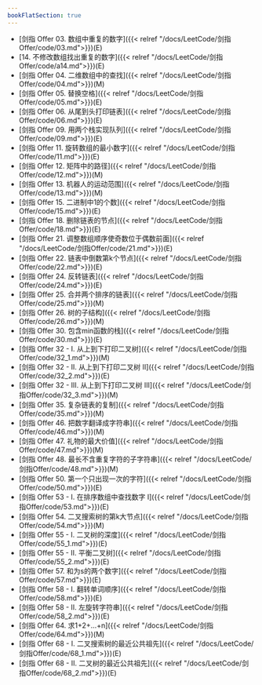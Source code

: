 ```yaml
---
bookFlatSection: true
---
```


- [剑指 Offer 03. 数组中重复的数字]({{< relref "/docs/LeetCode/剑指Offer/code/03.md">}})(E)
- [14. 不修改数组找出重复的数字]({{< relref "/docs/LeetCode/剑指Offer/code/a14.md">}})(E)
- [剑指 Offer 04. 二维数组中的查找]({{< relref "/docs/LeetCode/剑指Offer/code/04.md">}})(M)
- [剑指 Offer 05. 替换空格]({{< relref "/docs/LeetCode/剑指Offer/code/05.md">}})(E)
- [剑指 Offer 06. 从尾到头打印链表]({{< relref "/docs/LeetCode/剑指Offer/code/06.md">}})(E)
- [剑指 Offer 09. 用两个栈实现队列]({{< relref "/docs/LeetCode/剑指Offer/code/09.md">}})(E)
- [剑指 Offer 11. 旋转数组的最小数字]({{< relref "/docs/LeetCode/剑指Offer/code/11.md">}})(E)
- [剑指 Offer 12. 矩阵中的路径]({{< relref "/docs/LeetCode/剑指Offer/code/12.md">}})(M)
- [剑指 Offer 13. 机器人的运动范围]({{< relref "/docs/LeetCode/剑指Offer/code/13.md">}})(M)
- [剑指 Offer 15. 二进制中1的个数]({{< relref "/docs/LeetCode/剑指Offer/code/15.md">}})(E)
- [剑指 Offer 18. 删除链表的节点]({{< relref "/docs/LeetCode/剑指Offer/code/18.md">}})(E)
- [剑指 Offer 21. 调整数组顺序使奇数位于偶数前面]({{< relref "/docs/LeetCode/剑指Offer/code/21.md">}})(E)
- [剑指 Offer 22. 链表中倒数第k个节点]({{< relref "/docs/LeetCode/剑指Offer/code/22.md">}})(E)
- [剑指 Offer 24. 反转链表]({{< relref "/docs/LeetCode/剑指Offer/code/24.md">}})(E)
- [剑指 Offer 25. 合并两个排序的链表]({{< relref "/docs/LeetCode/剑指Offer/code/25.md">}})(M)
- [剑指 Offer 26. 树的子结构]({{< relref "/docs/LeetCode/剑指Offer/code/26.md">}})(M)
- [剑指 Offer 30. 包含min函数的栈]({{< relref "/docs/LeetCode/剑指Offer/code/30.md">}})(E)
- [剑指 Offer 32 - I. 从上到下打印二叉树]({{< relref "/docs/LeetCode/剑指Offer/code/32_1.md">}})(M)
- [剑指 Offer 32 - II. 从上到下打印二叉树 II]({{< relref "/docs/LeetCode/剑指Offer/code/32_2.md">}})(E)
- [剑指 Offer 32 - III. 从上到下打印二叉树 III]({{< relref "/docs/LeetCode/剑指Offer/code/32_3.md">}})(M)
- [剑指 Offer 35. 复杂链表的复制]({{< relref "/docs/LeetCode/剑指Offer/code/35.md">}})(M)
- [剑指 Offer 46. 把数字翻译成字符串]({{< relref "/docs/LeetCode/剑指Offer/code/46.md">}})(M)
- [剑指 Offer 47. 礼物的最大价值]({{< relref "/docs/LeetCode/剑指Offer/code/47.md">}})(M)
- [剑指 Offer 48. 最长不含重复字符的子字符串]({{< relref "/docs/LeetCode/剑指Offer/code/48.md">}})(M)
- [剑指 Offer 50. 第一个只出现一次的字符]({{< relref "/docs/LeetCode/剑指Offer/code/50.md">}})(E)
- [剑指 Offer 53 - I. 在排序数组中查找数字 I]({{< relref "/docs/LeetCode/剑指Offer/code/53.md">}})(E)
- [剑指 Offer 54. 二叉搜索树的第k大节点]({{< relref "/docs/LeetCode/剑指Offer/code/54.md">}})(M)
- [剑指 Offer 55 - I. 二叉树的深度]({{< relref "/docs/LeetCode/剑指Offer/code/55_1.md">}})(E)
- [剑指 Offer 55 - II. 平衡二叉树]({{< relref "/docs/LeetCode/剑指Offer/code/55_2.md">}})(E)
- [剑指 Offer 57. 和为s的两个数字]({{< relref "/docs/LeetCode/剑指Offer/code/57.md">}})(E)
- [剑指 Offer 58 - I. 翻转单词顺序]({{< relref "/docs/LeetCode/剑指Offer/code/58.md">}})(E)
- [剑指 Offer 58 - II. 左旋转字符串]({{< relref "/docs/LeetCode/剑指Offer/code/58_2.md">}})(E)
- [剑指 Offer 64. 求1+2+…+n]({{< relref "/docs/LeetCode/剑指Offer/code/64.md">}})(M)
- [剑指 Offer 68 - I. 二叉搜索树的最近公共祖先]({{< relref "/docs/LeetCode/剑指Offer/code/68_1.md">}})(E)
- [剑指 Offer 68 - II. 二叉树的最近公共祖先]({{< relref "/docs/LeetCode/剑指Offer/code/68_2.md">}})(E)